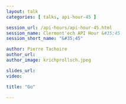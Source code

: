 ```yaml
---
layout: talk
categories: [ talks, api-hour-45 ]

session_url: /api-hours/api-hour-45.html
session_name: Clermont'ech API Hour &#35;45
session_short_name: "&#35;45"

author: Pierre Tachoire
author_url: 
author_image: krichprollsch.jpeg

slides_url:
video:

title: "Go"

---
```



